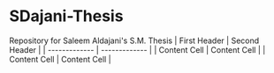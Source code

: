 # SDajani-Thesis
Repository for Saleem Aldajani's S.M. Thesis
| First Header  | Second Header |
| ------------- | ------------- |
| Content Cell  | Content Cell  |
| Content Cell  | Content Cell  |
